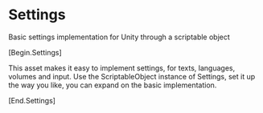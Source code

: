 # Settings
Basic settings implementation for Unity through a scriptable object

[Begin.Settings]

This asset makes it easy to implement settings, for texts, languages, volumes and input.
Use the ScriptableObject instance of Settings, set it up the way you like, you can expand on the basic implementation.

[End.Settings]
